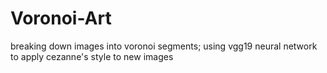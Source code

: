 # Voronoi-Art
breaking down images into voronoi segments; using vgg19 neural network to apply cezanne's style to new images
